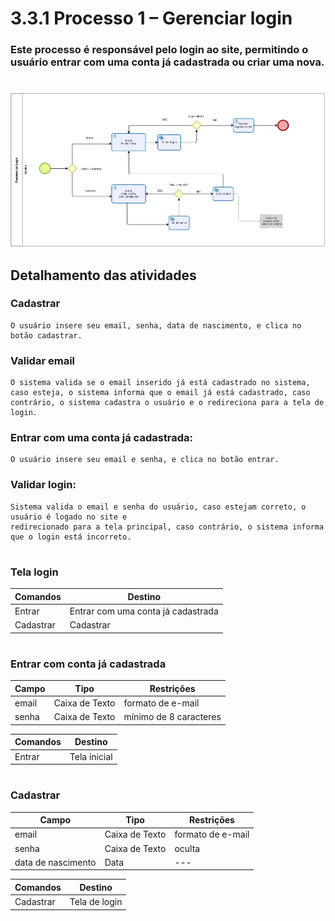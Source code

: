 # 3.3.1 Processo 1 – Gerenciar login

### Este processo é responsável pelo login ao site, permitindo o usuário entrar com uma conta já cadastrada ou criar uma nova.

<!-- > **Autor:** Gustavo Pereira -->

#

![BPMN Gerenciar Login](../images/bpmn/GerenciarLogin.png)

## Detalhamento das atividades

### **Cadastrar**

    O usuário insere seu email, senha, data de nascimento, e clica no botão cadastrar.

### **Validar email**

    O sistema valida se o email inserido já está cadastrado no sistema, caso esteja, o sistema informa que o email já está cadastrado, caso contrário, o sistema cadastra o usuário e o redireciona para a tela de login.

### **Entrar com uma conta já cadastrada:**

    O usuário insere seu email e senha, e clica no botão entrar.

### **Validar login:**

    Sistema valida o email e senha do usuário, caso estejam correto, o usuário é logado no site e 
    redirecionado para a tela principal, caso contrário, o sistema informa que o login está incorreto.

#

### **Tela login**

| **Comandos**         |  **Destino**                   |
| ---                  | ---                            |
| Entrar               | Entrar com uma conta já cadastrada            |
| Cadastrar            | Cadastrar | ---             |

#

### **Entrar com conta já cadastrada**

| **Campo**       | **Tipo**         | **Restrições**          |
| ---             | ---              | ---                     |
| email           | Caixa de Texto   | formato de e-mail       |
| senha           | Caixa de Texto   | mínimo de 8 caracteres  |

| **Comandos**         |  **Destino**                   |
| ---                  | ---                            | 
| Entrar               | Tela inicial            | 

#

### **Cadastrar**

| **Campo**       | **Tipo**         | **Restrições**          |
| ---             | ---              | ---                     |
| email          | Caixa de Texto   | formato de e-mail           |
| senha           | Caixa de Texto   | oculta                  |
| data de nascimento   | Data             | ---                     |

| **Comandos**         |  **Destino**                   | 
| ---                  | ---                            | 
| Cadastrar        | Tela de login     | 

